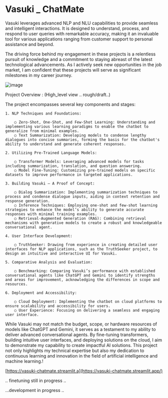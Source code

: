# Vasuki _ ChatMate

Vasuki leverages advanced NLP and NLU capabilities to provide seamless and intelligent interactions. It is designed to understand, process, and respond to user queries with remarkable accuracy, making it an invaluable tool for various applications ranging from customer support to personal assistance and beyond.

The driving force behind my engagement in these projects is a relentless pursuit of knowledge and a commitment to staying abreast of the latest technological advancements. As I actively seek new opportunities in the job market, I am confident that these projects will serve as significant milestones in my career journey.

![image](https://github.com/AbhijithNidanakavi/Vasuki/assets/91921508/d9f5895f-00c3-48f1-8e38-cedf0f5d977c)

Project Overview : (High_level view .. rough/draft..)

The project encompasses several key components and stages:

	1. NLP Techniques and Foundations:
	
		○ Zero-Shot, One-Shot, and Few-Shot Learning: Understanding and implementing various learning paradigms to enable the chatbot to generalize from minimal examples.
		○ Text Summarization: Developing models to condense lengthy dialogues into concise summaries, forming the basis for the chatbot's ability to understand and generate coherent responses.
		
	2. Utilizing Pre-Trained Language Models:
	
		○ Transformer Models: Leveraging advanced models for tasks including summarization, translation, and question answering.
		○ Model Fine-Tuning: Customizing pre-trained models on specific datasets to improve performance in targeted applications.
		
	3. Building Vasuki – A Proof of Concept:
	
		○ Dialog Summarization: Implementing summarization techniques to process and condense dialogue inputs, aiding in context retention and response generation.
		○ Inference Techniques: Employing one-shot and few-shot learning strategies to enhance the model’s ability to generate accurate responses with minimal training examples.
		○ Retrieval-Augmented Generation (RAG): Combining retrieval mechanisms with generative models to create a robust and knowledgeable conversational agent.
		
	4. User Interface Development:
	
		○ TruthSeeker: Drawing from experience in creating detailed user interfaces for NLP applications, such as the TruthSeeker project, to design an intuitive and interactive UI for Vasuki.
		
	5. Comparative Analysis and Evaluation:
	
		○ Benchmarking: Comparing Vasuki’s performance with established conversational agents like ChatGPT and Gemini to identify strengths and areas for improvement, acknowledging the differences in scope and resources.
		
	6. Deployment and Accessibility:
	
		○ Cloud Deployment: Implementing the chatbot on cloud platforms to ensure scalability and accessibility for users.
		○ User Experience: Focusing on delivering a seamless and engaging user interface.


While Vasuki may not match the budget, scope, or hardware resources of models like ChatGPT and Gemini, it serves as a testament to my ability to deliver advanced conversational agents. By fine-tuning transformers, building intuitive user interfaces, and deploying solutions on the cloud, I aim to demonstrate my capability to create impactful AI solutions. This project not only highlights my technical expertise but also my dedication to continuous learning and innovation in the field of artificial intelligence and machine learning.!

[https://vasuki-chatmate.streamlit.a](https://vasuki-chatmate.streamlit.app/)

.. finetuning still in progress ..

...development in progress ..
